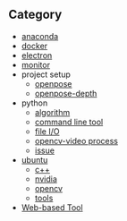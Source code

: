 ## Category

- [anaconda](./anaconda)
- [docker](./docker)
- [electron](./electron)
- [monitor](./monitor)
- project setup
    - [openpose](./projects/openpose)
    - [openpose-depth](./projects/openpose-depth)
- python
    - [algorithm](./python/Algorithm)
    - [command line tool](./python/command)
    - [file I/O](./python/fileIO)
    - [opencv-video process](./python/opencv-video)
    - [issue](./python/issue)
- [ubuntu](./ubuntu)
    - [c++](./ubuntu/c++)
    - [nvidia](./ubuntu/nvidia)
    - [opencv](./ubuntu/opencv)
    - [tools](./ubuntu/tools)
- [Web-based Tool](./web-based-tool)
